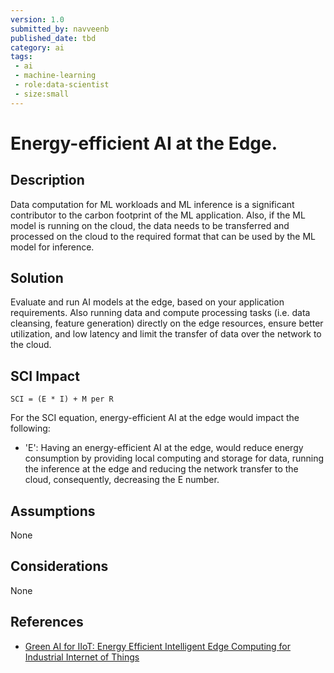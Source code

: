 ```yaml
---
version: 1.0
submitted_by: navveenb
published_date: tbd
category: ai
tags: 
 - ai
 - machine-learning
 - role:data-scientist
 - size:small
---
```


# Energy-efficient AI at the Edge.

## Description
Data computation for ML workloads and ML inference is a significant contributor to the carbon footprint of the ML application. Also, if the ML model is running on the cloud, the data needs to be transferred and processed on the cloud to the required format that can be used by the ML model for inference.  



## Solution
Evaluate and run AI models at the edge, based on your application requirements. Also running data and compute processing tasks (i.e. data cleansing, feature generation) directly on the edge resources, ensure better utilization, and low latency and limit the transfer of data over the network to the cloud.


## SCI Impact
`SCI = (E * I) + M per R`

For the SCI equation, energy-efficient AI at the edge would impact the following:
- 'E': Having an energy-efficient AI at the edge, would reduce energy consumption by providing local computing and storage for data, running the inference at the edge and reducing the network transfer to the cloud, consequently, decreasing the E number.

## Assumptions
None 

## Considerations
None

## References
- [Green AI for IIoT: Energy Efficient Intelligent Edge Computing for Industrial Internet of Things](https://ieeexplore.ieee.org/document/9520303)
